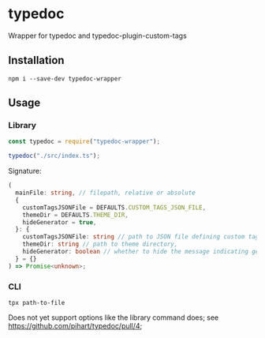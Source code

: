 # typedoc

Wrapper for typedoc and typedoc-plugin-custom-tags

## Installation

```shell
npm i --save-dev typedoc-wrapper
```

## Usage

### Library

```js
const typedoc = require("typedoc-wrapper");

typedoc("./src/index.ts");
```

Signature:

```ts
(
  mainFile: string, // filepath, relative or absolute
  {
    customTagsJSONFile = DEFAULTS.CUSTOM_TAGS_JSON_FILE,
    themeDir = DEFAULTS.THEME_DIR,
    hideGenerator = true,
  }: {
    customTagsJSONFile: string // path to JSON file defining custom tags,
    themeDir: string // path to theme directory,
    hideGenerator: boolean // whether to hide the message indicating generation by typedoc
  } = {}
) => Promise<unknown>;
```

### CLI

```shell
tpx path-to-file
```

Does not yet support options like the library command does;
see <https://github.com/pihart/typedoc/pull/4>;
